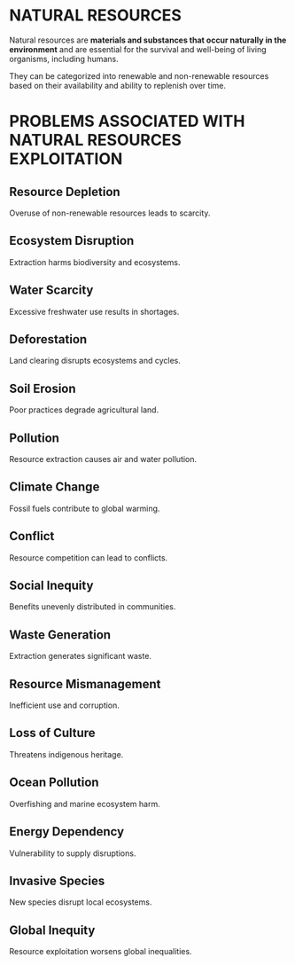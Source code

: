# NATURAL RESOURCES
Natural resources are **materials and substances that occur naturally in the environment** and are essential for the survival and well-being of living organisms, including humans. 

They can be categorized into renewable and non-renewable resources based on their availability and ability to replenish over time.

# PROBLEMS ASSOCIATED WITH NATURAL RESOURCES EXPLOITATION

## Resource Depletion
Overuse of non-renewable resources leads to scarcity.
## Ecosystem Disruption
Extraction harms biodiversity and ecosystems.
## Water Scarcity
Excessive freshwater use results in shortages.
## Deforestation
Land clearing disrupts ecosystems and cycles.
## Soil Erosion
Poor practices degrade agricultural land.
## Pollution
Resource extraction causes air and water pollution.
## Climate Change
Fossil fuels contribute to global warming.
## Conflict
Resource competition can lead to conflicts.
## Social Inequity
Benefits unevenly distributed in communities.
## Waste Generation
Extraction generates significant waste.
## Resource Mismanagement
Inefficient use and corruption.
## Loss of Culture
Threatens indigenous heritage.
## Ocean Pollution
Overfishing and marine ecosystem harm.
## Energy Dependency
Vulnerability to supply disruptions.
## Invasive Species
New species disrupt local ecosystems.
## Global Inequity
Resource exploitation worsens global inequalities.
